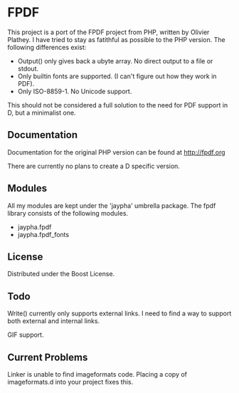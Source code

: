 FPDF
====

This project is a port of the FPDF project from PHP, written by Olivier Plathey. I have
tried to stay as fatithful as possible to the PHP version. The following differences exist:

* Output() only gives back a ubyte array. No direct output to a file or stdout.
* Only builtin fonts are supported. (I can't figure out how they work in PDF).
* Only ISO-8859-1. No Unicode support.

This should not be considered a full solution to the need for PDF support in D, but a
minimalist one.

Documentation
-------------

Documentation for the original PHP version can be found at http://fpdf.org

There are currently no plans to create a D specific version.

Modules
-------

All my modules are kept under the 'jaypha' umbrella package. The fpdf
library consists of the following modules.

* jaypha.fpdf
* jaypha.fpdf_fonts

License
-------

Distributed under the Boost License.

Todo
----

Write() currently only supports external links. I need to find a way to support both
external and internal links.

GIF support.

Current Problems
----------------

Linker is unable to find imageformats code. Placing a copy of imageformats.d into your
project fixes this.